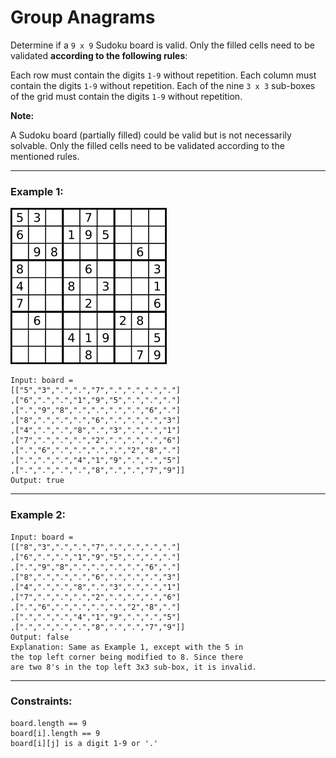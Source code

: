 # Group Anagrams

Determine if a ```9 x 9``` Sudoku board is valid. Only the filled cells need to be validated **according to the following rules**:

Each row must contain the digits ```1-9``` without repetition.
Each column must contain the digits ```1-9``` without repetition.
Each of the nine ```3 x 3``` sub-boxes of the grid must contain the digits ```1-9``` without repetition.


**Note:**

A Sudoku board (partially filled) could be valid but is not necessarily solvable.
Only the filled cells need to be validated according to the mentioned rules.

---

### Example 1:

![sudoku board](../../images/sudoku.png)

```
Input: board = 
[["5","3",".",".","7",".",".",".","."]
,["6",".",".","1","9","5",".",".","."]
,[".","9","8",".",".",".",".","6","."]
,["8",".",".",".","6",".",".",".","3"]
,["4",".",".","8",".","3",".",".","1"]
,["7",".",".",".","2",".",".",".","6"]
,[".","6",".",".",".",".","2","8","."]
,[".",".",".","4","1","9",".",".","5"]
,[".",".",".",".","8",".",".","7","9"]]
Output: true
```
---

### Example 2:

```
Input: board = 
[["8","3",".",".","7",".",".",".","."]
,["6",".",".","1","9","5",".",".","."]
,[".","9","8",".",".",".",".","6","."]
,["8",".",".",".","6",".",".",".","3"]
,["4",".",".","8",".","3",".",".","1"]
,["7",".",".",".","2",".",".",".","6"]
,[".","6",".",".",".",".","2","8","."]
,[".",".",".","4","1","9",".",".","5"]
,[".",".",".",".","8",".",".","7","9"]]
Output: false
Explanation: Same as Example 1, except with the 5 in
the top left corner being modified to 8. Since there
are two 8's in the top left 3x3 sub-box, it is invalid.
```
---


### Constraints:

```
board.length == 9
board[i].length == 9
board[i][j] is a digit 1-9 or '.'
```
